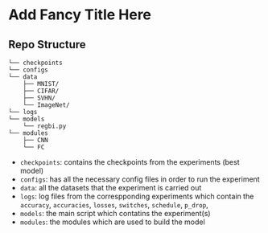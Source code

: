 # Add Fancy Title Here

## Repo Structure

```
└── checkpoints
└── configs
└── data
    ├── MNIST/
    ├── CIFAR/
    ├── SVHN/
    └── ImageNet/
└── logs
└── models
    └── regbi.py
└── modules
    ├── CNN
    └── FC
```
- `checkpoints`: contains the checkpoints from the experiments (best model)
- `configs`: has all the necessary config files in order to run the experiment
- `data`: all the datasets that the experiment is carried out
- `logs`: log files from the correspponding experiments which contain the `accuracy`, `accuracies`, `losses`, `switches`, `schedule`, `p_drop`, 
- `models`: the main script which contatins the experiment(s) 
- `modules`: the modules which are used to build the model

